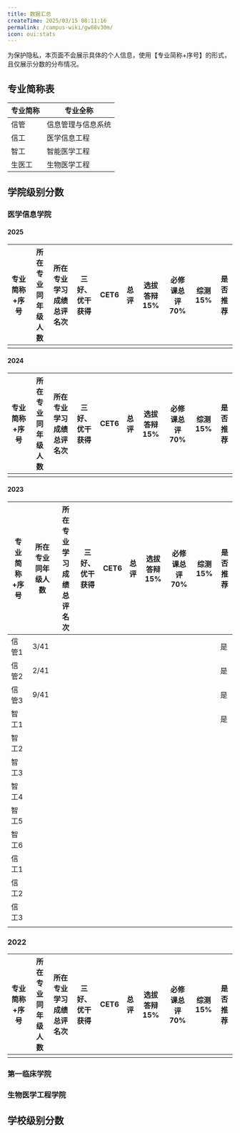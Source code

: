 ```yaml
---
title: 数据汇总
createTime: 2025/03/15 08:11:16
permalink: /campus-wiki/gw88v30m/
icon: oui:stats
---
```


为保护隐私，本页面不会展示具体的个人信息，使用【专业简称+序号】的形式，且仅展示分数的分布情况。

## 专业简称表

| 专业简称 | 专业全称      |
|------|-----------|
| 信管   | 信息管理与信息系统 |
| 信工   | 医学信息工程    |
| 智工   | 智能医学工程    |
| 生医工  | 生物医学工程    |

## 学院级别分数

### 医学信息学院

[//]: # (TODO: sx请完成数据填写)

#### 2025

| 专业简称+序号 | 所在专业同年级人数 | 所在专业学习成绩总评名次 | 三好、优干获得 | CET6 | 总评 | 选拔答辩15% | 必修课总评70% | 综测15% | 是否推荐 |
|---------|-----------|--------------|---------|------|----|---------|----------|-------|------|
|         |           |              |         |      |    |         |          |       |      |

#### 2024
| 专业简称+序号 | 所在专业同年级人数 | 所在专业学习成绩总评名次 | 三好、优干获得 | CET6 | 总评 | 选拔答辩15% | 必修课总评70% | 综测15% | 是否推荐 |
|---------|-----------|--------------|---------|------|----|---------|----------|-------|------|
|         |           |              |         |      |    |         |          |       |      |
#### 2023

| 专业简称+序号 | 所在专业同年级人数 | 所在专业学习成绩总评名次 | 三好、优干获得 | CET6 | 总评 | 选拔答辩15% | 必修课总评70% | 综测15% | 是否推荐 |
|---------|-----------|--------------|---------|------|----|---------|----------|-------|------|
| 信管1     | 3/41      |              |         |      |    |         |          |       | 是    |
| 信管2     | 2/41      |              |         |      |    |         |          |       | 是    |
| 信管3     | 9/41      |              |         |      |    |         |          |       | 是    |
| 智工1     |           |              |         |      |    |         |          |       | 是    |
| 智工2     |           |              |         |      |    |         |          |       |      |
| 智工3     |           |              |         |      |    |         |          |       |      |
| 智工4     |           |              |         |      |    |         |          |       |      |
| 智工5     |           |              |         |      |    |         |          |       |      |
| 智工6     |           |              |         |      |    |         |          |       |      |
| 信工1     |           |              |         |      |    |         |          |       |      |
| 信工2     |           |              |         |      |    |         |          |       |      |
| 信工3     |           |              |         |      |    |         |          |       |      |
|         |           |              |         |      |    |         |          |       |      |

### 2022
| 专业简称+序号 | 所在专业同年级人数 | 所在专业学习成绩总评名次 | 三好、优干获得 | CET6 | 总评 | 选拔答辩15% | 必修课总评70% | 综测15% | 是否推荐 |
|---------|-----------|--------------|---------|------|----|---------|----------|-------|------|
|         |           |              |         |      |    |         |          |       |      |

### 第一临床学院

### 生物医学工程学院

## 学校级别分数